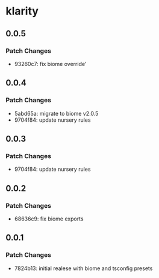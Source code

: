 # klarity

## 0.0.5

### Patch Changes

- 93260c7: fix biome override'

## 0.0.4

### Patch Changes

- 5abd65a: migrate to biome v2.0.5
- 9704f84: update nursery rules

## 0.0.3

### Patch Changes

- 9704f84: update nursery rules

## 0.0.2

### Patch Changes

- 68636c9: fix biome exports

## 0.0.1

### Patch Changes

- 7824b13: initial realese with biome and tsconfig presets
